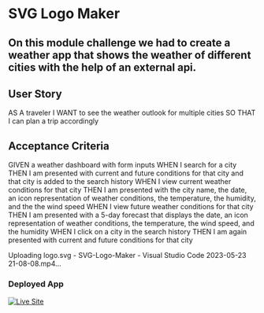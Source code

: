 # SVG Logo Maker

## On this module challenge we had to create a weather app that shows the weather of different cities with the help of an external api.

## User Story
AS A traveler
I WANT to see the weather outlook for multiple cities
SO THAT I can plan a trip accordingly

## Acceptance Criteria
GIVEN a weather dashboard with form inputs
WHEN I search for a city
THEN I am presented with current and future conditions for that city and that city is added to the search history
WHEN I view current weather conditions for that city
THEN I am presented with the city name, the date, an icon representation of weather conditions, the temperature, the humidity, and the the wind speed
WHEN I view future weather conditions for that city
THEN I am presented with a 5-day forecast that displays the date, an icon representation of weather conditions, the temperature, the wind speed, and the humidity
WHEN I click on a city in the search history
THEN I am again presented with current and future conditions for that city



Uploading logo.svg - SVG-Logo-Maker - Visual Studio Code 2023-05-23 21-08-08.mp4…



### Deployed App
<a href="https://eduardopinedah.github.io/Weather-App/"><img src="https://img.shields.io/badge/- See Live Site-success?style=for-the-badge"  alt="Live Site" /></a>
